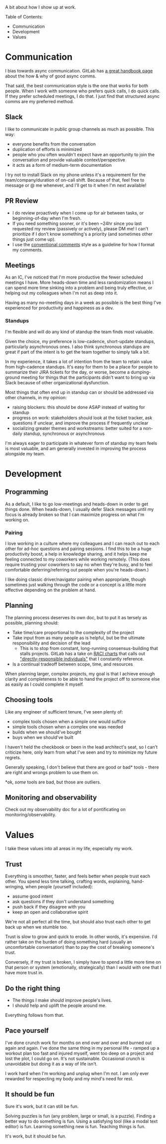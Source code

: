 A bit about how I show up at work.

Table of Contents:
- Communication
- Development
- Values

# Communication

I bias towards async communication. GitLab has [a great handbook page](https://handbook.gitlab.com/handbook/company/culture/all-remote/asynchronous/) about the how & why of good async comms.

That said, the best communication style is the one that works for both people. When I work with someone who prefers quick calls, I do quick calls. If they prefer scheduled meetings, I do that. I just find that structured async comms are my preferred method.

## Slack

I like to communicate in public group channels as much as possible. This way:
* everyone benefits from the conversation
* duplication of efforts is minimized
* people who you often wouldn't expect have an opportunity to join the conversation and provide valuable context/perspective
* it acts as a form of medium-term documentation

I try not to install Slack on my phone unless it's a requirement for the team/company/duration of on-call shift. Because of that, feel free to message or @ me whenever, and I'll get to it when I'm next available!

## PR Review

* I do review proactively when I come up for air between tasks, or beginning-of-day when I'm fresh.
* If you need something sooner, or it's been ~24hr since you last requested my review (passively or actively), please DM me! I can't prioritize if I don't know something's a priority (and sometimes other things just come up).
* I use the [conventional comments](https://conventionalcomments.org/) style as a guideline for how I format my comments.

## Meetings

As an IC, I've noticed that I'm more productive the fewer scheduled meetings I have. More heads-down time and less randomization means I can spend more time sinking into a problem and being truly effective, or helping out my colleagues when I'm not as deep into it.

Having as many no-meeting days in a week as possible is the best thing I've experienced for productivity and happiness as a dev.

### Standups

I'm flexible and will do any kind of standup the team finds most valuable.

Given the choice, my preference is low-cadence, short-update standups, particularly asynchronous ones. I also think synchronous standups are great if part of the intent is to get the team together to simply talk a bit.

In my experience, it takes a lot of intention from the team to retain value from high-cadence standups. It's easy for them to be a place for people to summarize their JIRA tickets for the day, or worse, become a dumping-ground meeting for things that the participants didn't want to bring up via Slack because of other organizational dysfunction.

Most things that often end up in standup can or should be addressed via other channels, in my opinion:
* raising blockers: this should be done ASAP instead of waiting for standup
* progress on work: stakeholders should look at the ticket tracker, ask questions if unclear, and improve the process if frequently unclear
* socializing greater themes and workstreams: better suited for a non-daily standup, synchronous or asynchronous

I'm always eager to participate in whatever form of standup my team feels is most valuable, and am generally invested in improving the process alongside my team.

# Development

## Programming

As a default, I like to go low-meetings and heads-down in order to get things done. When heads-down, I usually defer Slack messages until my focus is already broken so that I can maximize progress on what I'm working on.

### Pairing

I love working in a culture where my colleagues and I can reach out to each other for ad-hoc questions and pairing sessions. I find this to be a huge productivity boost, a help in knowledge sharing, and it helps keep me feeling connected to my coworkers while working remotely. (This does require trusting your coworkers to say no when they're busy, and to feel comfortable deferring/referring out people when you're heads-down.)

I like doing classic driver/navigator pairing when appropriate, though sometimes just walking through the code or a concept is a little more effective depending on the problem at hand.

## Planning

The planning process deserves its own doc, but to put it as tersely as possible, planning should:
* Take time/care proportional to the complexity of the project
* Take input from as many people as is helpful, but be the ultimate responsibility and decision of the lead
  * This is to stop from constant, long-running consensus-building that stalls projects. GitLab has a take on [RACI charts](https://www.teamgantt.com/blog/raci-chart-definition-tips-and-example) that calls out ["directly-responsible individuals"](https://handbook.gitlab.com/handbook/people-group/directly-responsible-individuals/#dri-consulted-informed-dci) that I constantly reference.
* Is a continual tradeoff between scope, time, and resources

When planning larger, complex projects, my goal is that I achieve enough clarity and completeness to be able to hand the project off to someone else as easily as I could complete it myself.

## Choosing tools

Like any engineer of sufficient tenure, I've seen plenty of:
* complex tools chosen when a simple one would suffice
* simple tools chosen when a complex one was needed
* builds when we should've bought
* buys when we should've built

I haven't held the checkbook or been in the lead architect's seat, so I can't criticize here, only learn from what I've seen and try to minimize my future regrets.

Generally speaking, I don't believe that there are good or bad* tools - there are right and wrongs problem to use them on.

*ok, _some_ tools are bad, but those are outliers.

## Monitoring and observability

Check out my observability doc for a lot of pontificating on monitoring/observability.

# Values

I take these values into all areas in my life, especially my work.

## Trust

Everything is smoother, faster, and feels better when people trust each other. You spend less time talking, crafting words, explaining, hand-wringing, when people (yourself included):
- assume good intent
- ask questions if they don't understand something
- push back if they disagree with you
- keep an open and collaborative spirit

We're not all perfect all the time, but should also trust each other to get back up when we stumble too.

Trust is slow to grow and quick to erode. In other words, it's expensive. I'd rather take on the burden of doing something hard (usually an uncomfortable conversation) than to pay the cost of breaking someone's trust.

Conversely, if my trust is broken, I simply have to spend a little more time on that person or system (emotionally, strategically) than I would with one that I have more trust in.

## Do the right thing

* The things I make should improve people's lives.
* I should help and uplift the people around me.

Everything follows from that.

## Pace yourself

I've done crunch work for months on end over and over and burned out again and again. I've done the same thing in my personal life - ramped up a workout plan too fast and injured myself, went too deep on a project and lost the plot, I could go on. It's not sustainable. Occasional crunch is unavoidable but doing it as a way of life isn't.

I work hard when I'm working and unplug when I'm not. I am only ever rewarded for respecting my body and my mind's need for rest.

## It should be fun

Sure it's work, but it can still be fun.

Solving puzzles is fun (any problem, large or small, is a puzzle).
Finding a better way to do something is fun.
Using a satisfying tool (like a modal text editor) is fun.
Learning something new is fun.
Teaching things is fun.

It's work, but it should be fun.
